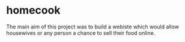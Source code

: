 # homecook

The main aim of this project was to build a webiste which would allow housewives or any person a chance to sell their food online.

